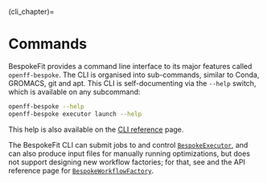 (cli_chapter)=
# Commands

BespokeFit provides a command line interface to its major features called
`openff-bespoke`. The CLI is organised into sub-commands, similar to Conda,
GROMACS, git and apt. This CLI is self-documenting via the `--help` switch,
which is available on any subcommand:

```sh
openff-bespoke --help
openff-bespoke executor launch --help
```

This help is also available on the [CLI reference] page.

The BespokeFit CLI can submit jobs to and control [`BespokeExecutor`], and 
can also produce input files for manually running optimizations, but does
not support designing new workflow factories; for that, see [](factory_chapter) 
and the API reference page for [`BespokeWorkflowFactory`].


[CLI reference]: cli_ref
[`BespokeExecutor`]: executor_chapter
[`BespokeWorkflowFactory`]: openff.bespokefit.workflows.bespoke.BespokeWorkflowFactory
